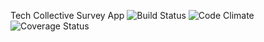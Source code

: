 Tech Collective Survey App
![Build Status](https://codeship.com/projects/42175df0-9eb9-0133-cf30-2a763bc2b06b/status?branch=master)
![Code Climate](https://codeclimate.com/github/MRDAVIDHARMS/TECH-COLLECTIVE-SURVEY-APP.png)
![Coverage Status](https://coveralls.io/repos/MRDAVIDHARMS/tech-collective-survey-app/badge.png)
